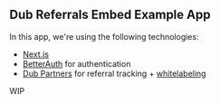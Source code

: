## Dub Referrals Embed Example App

In this app, we're using the following technologies:

- [Next.js](https://nextjs.org)
- [BetterAuth](https://betterauth.com) for authentication
- [Dub Partners](https://dub.co/partners) for referral tracking + [whitelabeling](https://dub.co/docs/partners/white-labeling)

WIP
